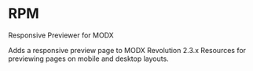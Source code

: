 RPM
===

Responsive Previewer for MODX

Adds a responsive preview page to MODX Revolution 2.3.x Resources for previewing pages on mobile and desktop layouts.
